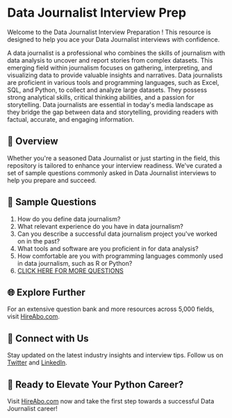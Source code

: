 # Data Journalist Interview Prep

Welcome to the Data Journalist Interview Preparation ! This resource is designed to help you ace your Data Journalist interviews with confidence.

A data journalist is a professional who combines the skills of journalism with data analysis to uncover and report stories from complex datasets. This emerging field within journalism focuses on gathering, interpreting, and visualizing data to provide valuable insights and narratives. Data journalists are proficient in various tools and programming languages, such as Excel, SQL, and Python, to collect and analyze large datasets. They possess strong analytical skills, critical thinking abilities, and a passion for storytelling. Data journalists are essential in today's media landscape as they bridge the gap between data and storytelling, providing readers with factual, accurate, and engaging information.

## 🚀 Overview

Whether you're a seasoned Data Journalist or just starting in the field, this repository is tailored to enhance your interview readiness. We've curated a set of sample questions commonly asked in Data Journalist interviews to help you prepare and succeed.

## 📝 Sample Questions

1. How do you define data journalism?
2. What relevant experience do you have in data journalism?
3. Can you describe a successful data journalism project you've worked on in the past?
4. What tools and software are you proficient in for data analysis?
5. How comfortable are you with programming languages commonly used in data journalism, such as R or Python?
6. [CLICK HERE FOR MORE QUESTIONS](https://hireabo.com/job/8_0_46/Data%20Journalist)

## 🌐 Explore Further

For an extensive question bank and more resources across 5,000 fields, visit [HireAbo.com](https://www.hireabo.com).

## 📱 Connect with Us

Stay updated on the latest industry insights and interview tips. Follow us on [Twitter](https://twitter.com/hireabo) and [LinkedIn](https://www.linkedin.com/in/hire-abo-3609972a8/).

## 🚀 Ready to Elevate Your Python Career?

Visit [HireAbo.com](https://www.hireabo.com) now and take the first step towards a successful Data Journalist career!